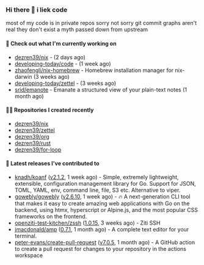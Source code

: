 ### Hi there 👋 i liek code
most of my code is in private repos sorry not sorry git commit graphs aren't real they don't exist a myth passed down from upstream

#### 👷 Check out what I'm currently working on

- [dezren39/nix](https://github.com/dezren39/nix) -  (2 days ago)
- [developing-today/code](https://github.com/developing-today/code) -  (1 week ago)
- [zhaofengli/nix-homebrew](https://github.com/zhaofengli/nix-homebrew) - Homebrew installation manager for nix-darwin (3 weeks ago)
- [developing-today/zettel](https://github.com/developing-today/zettel) -  (3 weeks ago)
- [srid/emanote](https://github.com/srid/emanote) - Emanate a structured view of your plain-text notes (1 month ago)

#### 👨‍💻 Repositories I created recently

- [dezren39/nix](https://github.com/dezren39/nix)
- [dezren39/zettel](https://github.com/dezren39/zettel)
- [dezren39/org](https://github.com/dezren39/org)
- [dezren39/rust](https://github.com/dezren39/rust)
- [dezren39/for-loop](https://github.com/dezren39/for-loop)

#### 🚀 Latest releases I've contributed to

- [knadh/koanf](https://github.com/knadh/koanf) ([v2.1.2](https://github.com/knadh/koanf/releases/tag/v2.1.2), 1 week ago) - Simple, extremely lightweight, extensible, configuration management library for Go. Support for JSON, TOML, YAML, env, command line, file, S3 etc. Alternative to viper.
- [gowebly/gowebly](https://github.com/gowebly/gowebly) ([v2.6.10](https://github.com/gowebly/gowebly/releases/tag/v2.6.10), 1 week ago) - 🔥 A next-generation CLI tool that makes it easy to create amazing web applications with Go on the backend, using htmx, hyperscript or Alpine.js, and the most popular CSS frameworks on the frontend.
- [openziti-test-kitchen/zssh](https://github.com/openziti-test-kitchen/zssh) ([1.0.15](https://github.com/openziti-test-kitchen/zssh/releases/tag/1.0.15), 3 weeks ago) - Ziti SSH
- [jmacdonald/amp](https://github.com/jmacdonald/amp) ([0.7.1](https://github.com/jmacdonald/amp/releases/tag/0.7.1), 1 month ago) - A complete text editor for your terminal.
- [peter-evans/create-pull-request](https://github.com/peter-evans/create-pull-request) ([v7.0.5](https://github.com/peter-evans/create-pull-request/releases/tag/v7.0.5), 1 month ago) - A GitHub action to create a pull request for changes to your repository in the actions workspace
